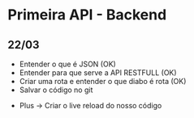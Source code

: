 # Primeira API - Backend
## 22/03 
- Entender o que é JSON (OK)
- Entender para que serve a API RESTFULL (OK)
- Criar uma rota e entender o que diabo é rota (OK)
- Salvar o código no git

* Plus -> Criar o live reload do nosso código